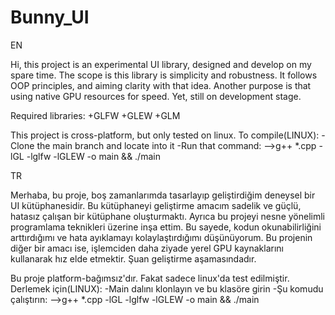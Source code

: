 # Bunny_UI
EN

Hi, this project is an experimental UI library, designed and develop on my spare time. The scope is this library is simplicity and robustness. It follows OOP principles, and aiming clarity with that idea. Another purpose is that using native GPU resources for speed. Yet, still on development stage.

Required libraries:
+GLFW
+GLEW
+GLM

This project is cross-platform, but only tested on linux.
To compile(LINUX):
-Clone the main branch and locate into it
-Run that command:
-->g++ *.cpp -lGL -lglfw -lGLEW -o main && ./main


TR

Merhaba, bu proje, boş zamanlarımda tasarlayıp geliştirdiğim deneysel bir UI kütüphanesidir. Bu kütüphaneyi geliştirme amacım sadelik ve güçlü, hatasız çalışan bir kütüphane oluşturmaktı. Ayrıca bu projeyi nesne yönelimli programlama teknikleri üzerine inşa ettim. Bu sayede, kodun okunabilirliğini arttırdığımı ve hata ayıklamayı kolaylaştırdığımı düşünüyorum. Bu projenin diğer bir amacı ise, işlemciden daha ziyade yerel GPU kaynaklarını kullanarak hız elde etmektir. Şuan geliştirme aşamasındadır.


Bu proje platform-bağımsız'dır. Fakat sadece linux'da test edilmiştir.
Derlemek için(LINUX):
-Main dalını klonlayın ve bu klasöre girin
-Şu komudu çalıştırın:
-->g++ *.cpp -lGL -lglfw -lGLEW -o main && ./main
